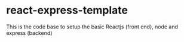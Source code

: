 # react-express-template
This is the code base to setup the basic Reactjs (front end), node and express (backend)
